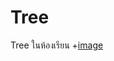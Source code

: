 # Tree
Tree ในห้องเรียน
+[image](https://github.com/Patiyakorn/Tree/blob/35d3195f2abe906496e9c05a54a878d95c413004/5.PNG?raw=true)
